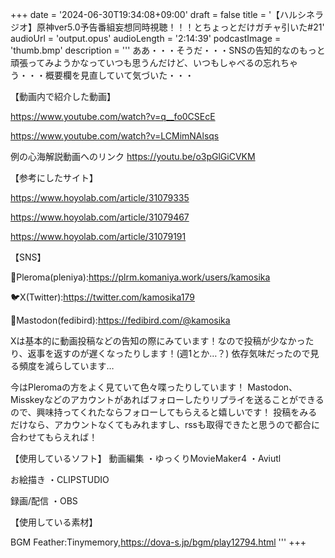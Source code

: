 +++
date = '2024-06-30T19:34:08+09:00'
draft = false
title = '【ハルシネラジオ】原神ver5.0予告番組妄想同時視聴！！！とちょっとだけガチャ引いた#21'
audioUrl = 'output.opus'
audioLength = '2:14:39'
podcastImage = 'thumb.bmp'
description = '''
ああ・・・そうだ・・・SNSの告知的なのもっと頑張ってみようかなっていつも思うんだけど、いつもしゃべるの忘れちゃう・・・概要欄を見直していて気づいた・・・

【動画内で紹介した動画】

https://www.youtube.com/watch?v=q__fo0CSEcE

https://www.youtube.com/watch?v=LCMimNAlsqs

例の心海解説動画へのリンク
https://youtu.be/o3pGlGiCVKM

【参考にしたサイト】

https://www.hoyolab.com/article/31079335

https://www.hoyolab.com/article/31079467

https://www.hoyolab.com/article/31079191


【SNS】

🪻Pleroma(pleniya):https://plrm.komaniya.work/users/kamosika

🐦X(Twitter):https://twitter.com/kamosika179 

🐘Mastodon(fedibird):https://fedibird.com/@kamosika

Xは基本的に動画投稿などの告知の際にみています！なので投稿が少なかったり、返事を返すのが遅くなったりします！(週1とか…？)
依存気味だったので見る頻度を減らしています…

今はPleromaの方をよく見ていて色々喋ったりしています！
Mastodon、Misskeyなどのアカウントがあればフォローしたりリプライを送ることができるので、興味持ってくれたならフォローしてもらえると嬉しいです！
投稿をみるだけなら、アカウントなくてもみれますし、rssも取得できたと思うので都合に合わせてもらえれば！

【使用しているソフト】
動画編集
・ゆっくりMovieMaker4
・Aviutl

お絵描き
・CLIPSTUDIO

録画/配信
・OBS

【使用している素材】

BGM
Feather:Tinymemory,https://dova-s.jp/bgm/play12794.html
'''
+++


